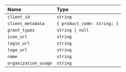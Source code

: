 | Name                 | Type                            |
| :------------------- | :------------------------------ |
| `client_id`          | `string`                        |
| `client_metadata`    | `{ product_code: string; }`     |
| `grant_types`        | <code>string &#124; null</code> |
| `icon_url`           | `string`                        |
| `login_url`          | `string`                        |
| `logo_url`           | `string`                        |
| `name`               | `string`                        |
| `organization_usage` | `string`                        |
